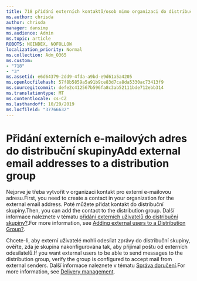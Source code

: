 ```yaml
---
title: 718 přidání externích kontaktů/osob mimo organizaci do distribučního seznamu
ms.author: chrisda
author: chrisda
manager: dansimp
ms.audience: Admin
ms.topic: article
ROBOTS: NOINDEX, NOFOLLOW
localization_priority: Normal
ms.collection: Adm_O365
ms.custom:
- "718"
- "3"
ms.assetid: e6d64379-2dd9-4fda-a9bd-e9d61a5a4205
ms.openlocfilehash: 57f8b5859a5a91b9ce83d7ca8da5330ac73413f9
ms.sourcegitcommit: defe2c412567b596fa8c3ab52111bde712ebb314
ms.translationtype: MT
ms.contentlocale: cs-CZ
ms.lasthandoff: 10/29/2019
ms.locfileid: "37766632"
---
```

# <a name="add-external-email-addresses-to-a-distribution-group"></a><span data-ttu-id="2d416-102">Přidání externích e-mailových adres do distribuční skupiny</span><span class="sxs-lookup"><span data-stu-id="2d416-102">Add external email addresses to a distribution group</span></span>

<span data-ttu-id="2d416-103">Nejprve je třeba vytvořit v organizaci kontakt pro externí e-mailovou adresu.</span><span class="sxs-lookup"><span data-stu-id="2d416-103">First, you need to create a contact in your organization for the external email address.</span></span> <span data-ttu-id="2d416-104">Poté můžete přidat kontakt do distribuční skupiny.</span><span class="sxs-lookup"><span data-stu-id="2d416-104">Then, you can add the contact to the distribution group.</span></span> <span data-ttu-id="2d416-105">Další informace naleznete v tématu [přidání externích uživatelů do distribuční skupiny?](https://support.office.com/client/caa0f310-0bb7-48e3-8ad2-cb358b53bbba).</span><span class="sxs-lookup"><span data-stu-id="2d416-105">For more information, see [Adding external users to a Distribution Group?](https://support.office.com/client/caa0f310-0bb7-48e3-8ad2-cb358b53bbba).</span></span>

<span data-ttu-id="2d416-106">Chcete-li, aby externí uživatelé mohli odesílat zprávy do distribuční skupiny, ověřte, zda je skupina nakonfigurována tak, aby přijímal poštu od externích odesílatelů.</span><span class="sxs-lookup"><span data-stu-id="2d416-106">If you want external users to be able to send messages to the distribution group, verify the group is configured to accept mail from external senders.</span></span> <span data-ttu-id="2d416-107">Další informace naleznete v tématu [Správa doručení](https://technet.microsoft.com/library/bb124513.aspx#deliverymanagement).</span><span class="sxs-lookup"><span data-stu-id="2d416-107">For more information, see [Delivery management](https://technet.microsoft.com/library/bb124513.aspx#deliverymanagement).</span></span>
